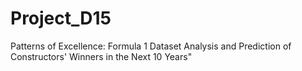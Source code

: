# Project_D15
Patterns of Excellence: Formula 1 Dataset Analysis and Prediction of Constructors' Winners in the Next 10  Years"
